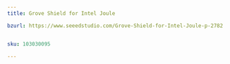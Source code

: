 ```yaml
---
title: Grove Shield for Intel Joule

bzurl: https://www.seeedstudio.com/Grove-Shield-for-Intel-Joule-p-2782.html


sku: 103030095

---
```


